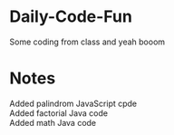 # Daily-Code-Fun
Some coding from class and yeah booom  <br />

# Notes <br />
Added palindrom JavaScript cpde <br />
Added factorial Java code <br />
Added math Java code <br />
